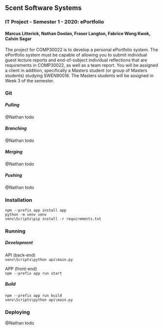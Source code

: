 ## 5cent Software Systems

### IT Project - Semester 1 - 2020: ePortfolio

#### Marcus Litterick, Nathan Doolan, Fraser Langton, Fabrice Wong Kwok, Calvin Sagar

The project for COMP30022 is to develop a personal ePortfolio system. The ePortfolio system must be capable of allowing you to submit individual guest lecture reports and end-of-subject individual reflections that are requirements in COMP30022, as well as a team report. You will be assigned a client in addition, specifically a Masters student (or group of Masters students) studying SWEN90016. The Masters students will be assigned in Week 3 of the semester.

### Git

##### Pulling

@Nathan todo

##### Branching

@Nathan todo

##### Merging

@Nathan todo

##### Pushing

@Nathan todo

### Installation
`npm --prefix app install app
`\
`python -m venv venv
`\
`venv\Scripts\pip install -r requirements.txt
`

### Running

##### Development

API (back-end) \
`venv\Scripts\python api\main.py
`

APP (front-end) \
`npm --prefix app run start
`
##### Build

`npm --prefix app run build
`\
`venv\Scripts\python api\main.py
`

### Deploying

@Nathan todo
